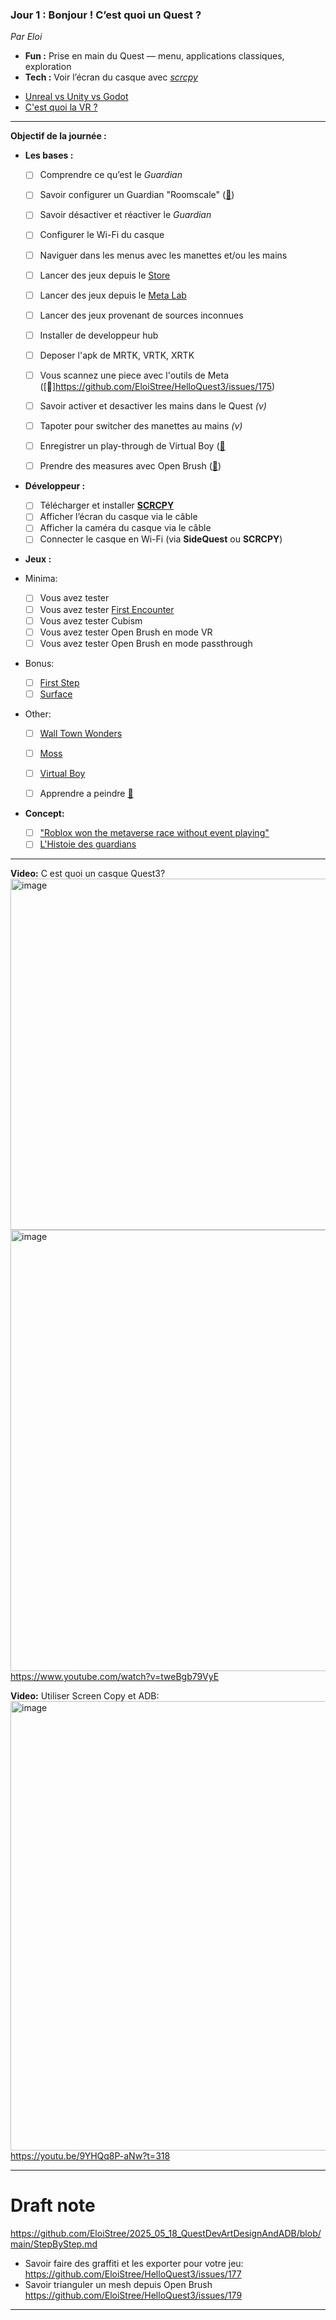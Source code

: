 
### **Jour 1 : Bonjour ! C’est quoi un Quest ?**

*Par Eloi*

* **Fun :** Prise en main du Quest — menu, applications classiques, exploration
* **Tech :** Voir l’écran du casque avec *[scrcpy](https://github.com/EloiStree/HelloQuest3/issues/137)*

- [Unreal vs Unity vs Godot](https://github.com/EloiStree/2025_09_01_HelloUnrealXR/issues/4)
- [C'est quoi la VR ?](https://github.com/EloiStree/2025_09_01_HelloUnrealXR/issues/5)

--------------


**Objectif de la journée :**

* **Les bases :**

  * [ ] Comprendre ce qu’est le *Guardian*
  * [ ]  Savoir configurer un Guardian "Roomscale" ([🎥](https://github.com/EloiStree/HelloQuest3/issues/173))
  * [ ]  Savoir désactiver et réactiver le *Guardian*
  * [ ]  Configurer le Wi-Fi du casque
  * [ ]  Naviguer dans les menus avec les manettes et/ou les mains
  * [ ]  Lancer des jeux depuis le [Store](https://github.com/EloiStree/HelloQuest3/issues/139)
  * [ ]  Lancer des jeux depuis le [Meta Lab](https://github.com/EloiStree/HelloQuest3/issues/140)
  * [ ]  Lancer des jeux provenant de sources inconnues
    * [ ] Installer de developpeur hub
    * [ ] Deposer l'apk de MRTK, VRTK, XRTK 
  * [ ]  Vous scannez une piece avec l'outils de Meta ([🎥]https://github.com/EloiStree/HelloQuest3/issues/175)
  * [ ]  Savoir activer et desactiver les mains dans le Quest _(v)_
    * [ ]  Tapoter pour switcher des manettes au mains _(v)_
  * [ ] Enregistrer un play-through de Virtual Boy ([🎥](https://github.com/EloiStree/HelloQuest3/issues/174)
  * [ ] Prendre des measures avec Open Brush ([🎥](https://github.com/EloiStree/HelloQuest3/issues/176))


* **Développeur :**

  * [ ]  Télécharger et installer **[SCRCPY](https://github.com/EloiStree/HelloQuest3/issues/137)**
  * [ ]  Afficher l’écran du casque via le câble
  * [ ]  Afficher la caméra du casque via le câble
  * [ ]  Connecter le casque en Wi-Fi (via **SideQuest** ou **SCRCPY**)
 
* **Jeux :**
* Minima:
  * [ ]  Vous avez tester [  ](https://github.com/EloiStree/HelloQuest3/issues/96)
  * [ ]  Vous avez tester [First Encounter](https://github.com/EloiStree/HelloQuest3/issues/96)
  * [ ]  Vous avez tester Cubism
  * [ ]  Vous avez tester Open Brush en mode VR
  * [ ]  Vous avez tester Open Brush en mode passthrough
* Bonus:
  * [ ] [First Step](https://github.com/EloiStree/HelloQuest3/issues/171)
  * [ ] [Surface](https://github.com/EloiStree/HelloQuest3/issues/172)
* Other:
  * [ ]  [Wall Town Wonders](https://github.com/EloiStree/HelloQuest3/issues/142)
  * [ ]  [Moss](https://github.com/EloiStree/HelloQuest3/issues/141)  
  * [ ]  [Virtual Boy](https://github.com/EloiStree/HelloQuest3/issues/159)
  * [ ]  Apprendre a peindre [🎥](https://github.com/EloiStree/HelloQuest3/issues/178)  


* **Concept:**
  * [ ] ["Roblox won the metaverse race without event playing"](https://github.com/EloiStree/HelloQuest3/issues/143)
  * [ ] [L'Histoie des guardians](https://github.com/EloiStree/HelloQuest3/issues/164)

------------

**Video:** C est quoi un casque Quest3?
[<img width="1337" height="562" alt="image" src="https://github.com/user-attachments/assets/78a109ed-18c5-441b-920c-73fbb9f865c1" />
<img width="1351" height="706" alt="image" src="https://github.com/user-attachments/assets/c66e6d3f-79d1-4285-aeee-a358eb61126f" />](https://www.youtube.com/watch?v=tweBgb79VyE)
https://www.youtube.com/watch?v=tweBgb79VyE


**Video:** Utiliser Screen Copy et ADB: 
[<img width="1359" height="719" alt="image" src="https://github.com/user-attachments/assets/dd7fa275-dc8a-4808-92d8-81a30d9afc6d" />](https://youtu.be/9YHQq8P-aNw?t=318)  
https://youtu.be/9YHQq8P-aNw?t=318  


----------
# Draft note

https://github.com/EloiStree/2025_05_18_QuestDevArtDesignAndADB/blob/main/StepByStep.md


- Savoir faire des graffiti et les exporter pour votre jeu: https://github.com/EloiStree/HelloQuest3/issues/177
- Savoir trianguler un mesh depuis Open Brush https://github.com/EloiStree/HelloQuest3/issues/179

-------------
